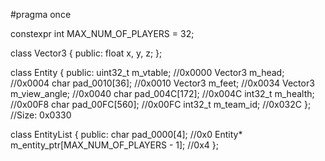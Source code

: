 #pragma once

constexpr int MAX_NUM_OF_PLAYERS = 32;

class Vector3
{
public:
    float x, y, z;
};

class Entity
{
public:
    uint32_t m_vtable; //0x0000
    Vector3 m_head; //0x0004
    char pad_0010[36]; //0x0010
    Vector3 m_feet; //0x0034
    Vector3 m_view_angle; //0x0040
    char pad_004C[172]; //0x004C
    int32_t m_health; //0x00F8
    char pad_00FC[560]; //0x00FC
    int32_t m_team_id; //0x032C
}; //Size: 0x0330

class EntityList
{
public:
    char pad_0000[4]; //0x0
    Entity* m_entity_ptr[MAX_NUM_OF_PLAYERS - 1]; //0x4
};
